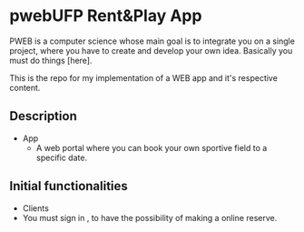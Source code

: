 # pwebUFP Rent&Play App

PWEB is a computer science whose main goal is to integrate you on a single project, where you have to create and develop your own idea.
Basically you must do things [here].

This is the repo for my implementation of a WEB app and it's respective content.

## Description
- App
  - A web portal where you can book your own sportive field to a specific date.
  
## Initial functionalities
- Clients
 - You must sign in , to have the possibility of making a online reserve.
